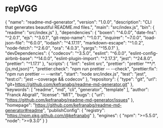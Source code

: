 # repVGG
{
  "name": "readme-md-generator",
  "version": "1.0.0",
  "description": "CLI that generates beautiful README.md files.",
  "main": "src/index.js",
  "bin": {
    "readme": "src/index.js"
  },
  "dependencies": {
    "boxen": "^4.0.0",
    "date-fns": "^2.0.1",
    "ejs": "^3.0.1",
    "git-repo-name": "^1.0.1",
    "inquirer": "~7.0.0",
    "load-json-file": "^6.0.0",
    "lodash": "^4.17.11",
    "markdown-escape": "^1.0.2",
    "node-fetch": "^2.6.0",
    "ora": "4.0.3",
    "yargs": "^15.0.1"
  },
  "devDependencies": {
    "codecov": "^3.5.0",
    "eslint": "^6.0.0",
    "eslint-config-airbnb-base": "^14.0.0",
    "eslint-plugin-import": "^2.17.3",
    "jest": "^24.8.0",
    "prettier": "^1.17.1"
  },
  "scripts": {
    "lint": "eslint src",
    "prettier": "prettier \"**/*.{js,md,json}\"",
    "prettier:check": "npm run prettier -- --check",
    "prettier:fix": "npm run prettier -- --write",
    "start": "node src/index.js",
    "test": "jest",
    "test:ci": "jest --coverage && codecov"
  },
  "repository": {
    "type": "git",
    "url": "git+https://github.com/kefranabg/readme-md-generator.git"
  },
  "keywords": [
    "readme",
    "md",
    "cli",
    "generator",
    "template"
  ],
  "author": "Franck Abgrall",
  "license": "MIT",
  "bugs": {
    "url": "https://github.com/kefranabg/readme-md-generator/issues"
  },
  "homepage": "https://github.com/kefranabg/readme-md-generator#readme",
  "publishConfig": {
    "registry": "https://npm.pkg.github.com/@kefranabg"
  },
  "engines": {
    "npm": ">=5.5.0",
    "node": ">=9.3.0"
  }
}
